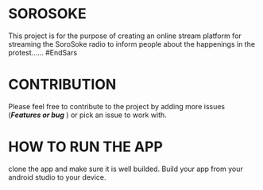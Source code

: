 # SOROSOKE
This project is for the purpose of creating an online stream platform for streaming the SoroSoke radio to inform people about the happenings in the protest...... #EndSars

# CONTRIBUTION
Please feel free to contribute to the project by adding more issues (***Features or bug*** ) or pick an issue to work with.

# HOW TO RUN THE APP

clone the app and make sure it is well builded. 
Build your app from your android studio to your device. 
